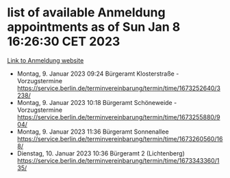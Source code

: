 # list of available Anmeldung appointments as of Sun Jan  8 16:26:30 CET 2023
[Link to Anmeldung website](https://service.berlin.de/terminvereinbarung/termin/tag.php?termin=0&anliegen[]=120686&dienstleisterlist=122210,122217,327316,122219,327312,122227,327314,122231,327346,122243,327348,122252,329742,122260,329745,122262,329748,122254,329751,122271,327278,122273,327274,122277,327276,330436,122280,327294,122282,327290,122284,327292,327539,122291,327270,122285,327266,122286,327264,122296,327268,150230,329760,122301,327282,122297,327286,122294,327284,122312,329763,122314,329775,122304,327330,122311,327334,122309,327332,122281,327352,122279,329772,122276,327324,122274,327326,122267,329766,122246,327318,122251,327320,122257,327322,122208,327298,122226,327300,121362,121364&herkunft=http%3A%2F%2Fservice.berlin.de%2Fdienstleistung%2F120686%2F)
- Montag, 9. Januar 2023 09:24 Bürgeramt Klosterstraße - Vorzugstermine https://service.berlin.de/terminvereinbarung/termin/time/1673252640/3238/
- Montag, 9. Januar 2023 10:18 Bürgeramt Schöneweide - Vorzugstermine https://service.berlin.de/terminvereinbarung/termin/time/1673255880/904/
- Montag, 9. Januar 2023 11:36 Bürgeramt Sonnenallee https://service.berlin.de/terminvereinbarung/termin/time/1673260560/168/
- Dienstag, 10. Januar 2023 10:36 Bürgeramt 2 (Lichtenberg) https://service.berlin.de/terminvereinbarung/termin/time/1673343360/135/
